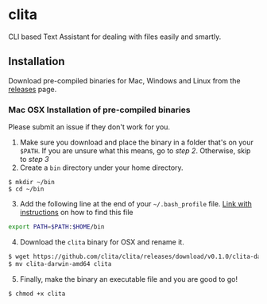 # clita
CLI based Text Assistant for dealing with files easily and smartly.  

## Installation

Download pre-compiled binaries for Mac, Windows and Linux from the [releases](https://github.com/clita/clita/releases) page.  

### Mac OSX Installation of pre-compiled binaries
Please submit an issue if they don't work for you.  

1. Make sure you download and place the binary in a folder that's on your `$PATH`.  If you are unsure what this means, go to *step 2*. Otherwise, skip to *step 3*
2. Create a `bin` directory under your home directory.
```
$ mkdir ~/bin
$ cd ~/bin
```
3. Add the following line at the end of your `~/.bash_profile` file.  [Link with instructions](https://natelandau.com/my-mac-osx-bash_profile/) on how to find this file
```sh
export PATH=$PATH:$HOME/bin
```
4. Download the `clita` binary for OSX and rename it.  
```sh
$ wget https://github.com/clita/clita/releases/download/v0.1.0/clita-darwin-amd64  
$ mv clita-darwin-amd64 clita
```
5. Finally, make the binary an executable file and you are good to go!
```
$ chmod +x clita
```
